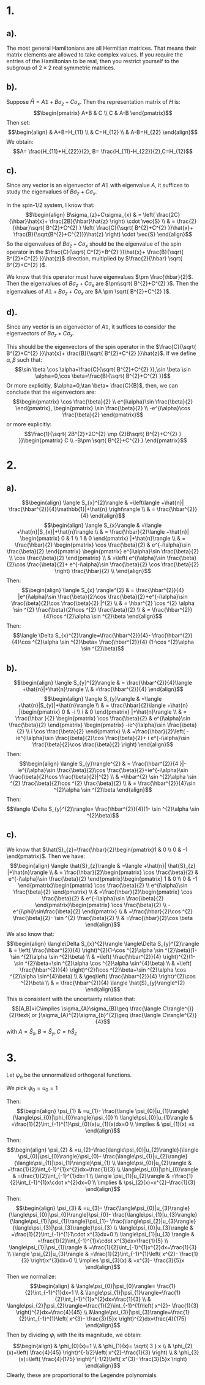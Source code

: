 # 1.
## a).
The most general Hamiltonians are all Hermitian matrices. That means their matrix elements are allowed to take complex values. If you require the entries of the Hamiltonian to be real, then you restrict yourself to the subgroup of $2\times 2$ real symmetric matrices.
## b).
Suppose $\hat{H}=A \mathbb{1}+B\sigma_{z}+C\sigma_{x}$. Then the representation matrix of $H$ is:
$$\begin{pmatrix}
A+B & C \\
C & A-B 
\end{pmatrix}$$
Then set:
$$\begin{align}
 & A+B=H_{11} \\
 & C=H_{12} \\
 & A-B=H_{22}
\end{align}$$
We obtain:
$$A= \frac{H_{11}+H_{22}}{2}, B= \frac{H_{11}-H_{22}}{2},C=H_{12}$$
## c).
Since any vector is an eigenvector of $A\mathbb{1}$ with eigenvalue $A$, it suffices to study the eigenvalues of $B\sigma_{z}+C\sigma_{x}$. 

In the spin-1/2 system, I know that:
$$\begin{align}
B\sigma_{z}+C\sigma_{x} & = \left(  \frac{2C}{\hbar}\hat{x}+ \frac{2B}{\hbar}\hat{z} \right) \cdot \vec{S} \\
 & = \frac{2}{\hbar}\sqrt{ B^{2}+C^{2} } \left(  \frac{C}{\sqrt{ B^{2}+C^{2} }}\hat{x}+ \frac{B}{\sqrt{B^{2}+C^{2}}}\hat{z} \right) \cdot \vec{S}
\end{align}$$
So the eigenvalues of $B\sigma_{z}+C\sigma_{x}$ should be the eigenvalue of the spin operator in the $\frac{C}{\sqrt{ C^{2}+B^{2} }}\hat{x}+ \frac{B}{\sqrt{ B^{2}+C^{2} }}\hat{z}$ direction, multiplied by $\frac{2}{\hbar} \sqrt{ B^{2}+C^{2} }$.

We know that this operator must have eigenvalues $\pm \frac{\hbar}{2}$. Then the eigenvalues of $B\sigma_{z}+C\sigma_{x}$ are $\pm\sqrt{ B^{2}+C^{2} }$. Then the eigenvalues of $A\mathbb{1}+B\sigma_{z}+C\sigma_{x}$ are $A \pm \sqrt{ B^{2}+C^{2} }$.
## d).
Since any vector is an eigenvector of $A\mathbb{1}$, it suffices to consider the eigenvectors of $B\sigma_{z}+C\sigma_{x}$.  

This should be the eigenvectors of the spin operator in the $\frac{C}{\sqrt{ B^{2}+C^{2} }}\hat{x}+ \frac{B}{\sqrt{ B^{2}+C^{2} }}\hat{z}$. If we define $\alpha ,\beta$ such that:
$$\sin \beta \cos \alpha=\frac{C}{\sqrt{ B^{2}+C^{2} }},\sin \beta \sin \alpha=0,\cos \beta=\frac{B}{\sqrt{ B^{2}+C^{2} }}$$
Or more explicitly, $\alpha=0,\tan \beta= \frac{C}{B}$, then, we can conclude that the eigenvectors are:
$$\begin{pmatrix}
\cos \frac{\beta}{2} \\
e^{i\alpha}\sin \frac{\beta}{2}
\end{pmatrix}, \begin{pmatrix}
\sin \frac{\beta}{2} \\
-e^{i\alpha}\cos \frac{\beta}{2}
\end{pmatrix}$$
or more explicitly:
$$\frac{1}{\sqrt{ 2B^{2}+2C^{2} \mp {2}B\sqrt{ B^{2}+C^{2} } }}\begin{pmatrix}
C \\
-B\pm \sqrt{ B^{2}+C^{2} }
\end{pmatrix}$$
# 2.
## a).
$$\begin{align}
\langle S_{x}^{2}\rangle & =\left\langle +\hat{n}| \frac{\hbar^{2}}{4}\mathbb{1}|+\hat{n} \right\rangle \\
 & = \frac{\hbar^{2}}{4}
\end{align}$$
$$\begin{align}
\langle S_{x}\rangle & =\langle +\hat{n}|S_{x}|+\hat{n}\rangle \\
 & = \frac{\hbar}{2}\langle +\hat{n}| \begin{pmatrix}
0 & 1 \\
1 & 0 
\end{pmatrix} |+\hat{n}\rangle \\
 & = \frac{\hbar}{2} \begin{pmatrix}
 \cos \frac{\beta}{2} &  e^{-i\alpha}\sin \frac{\beta}{2}
\end{pmatrix} \begin{pmatrix}
e^{i\alpha}\sin \frac{\beta}{2} \\
\cos \frac{\beta}{2}
\end{pmatrix} \\
 & =\left( e^{i\alpha}\sin \frac{\beta}{2}\cos \frac{\beta}{2}+ e^{-i\alpha}\sin \frac{\beta}{2} \cos \frac{\beta}{2} \right) \frac{\hbar}{2} \\
\end{align}$$
Then:
$$\begin{align}
\langle S_{x} \rangle^{2} & = \frac{\hbar^{2}}{4} |e^{i\alpha}\sin \frac{\beta}{2}\cos \frac{\beta}{2}+e^{-i\alpha}\sin \frac{\beta}{2}\cos \frac{\beta}{2} |^{2} \\
 & = \hbar^{2} \cos ^{2} \alpha \sin ^{2} \frac{\beta}{2}\cos ^{2}  \frac{\beta}{2} \\
 & = \frac{\hbar^{2}}{4}\cos ^{2}\alpha \sin ^{2}\beta
\end{align}$$
Then: 
$$\langle \Delta S_{x}^{2}\rangle=\frac{\hbar^{2}}{4}- \frac{\hbar^{2}}{4}\cos ^{2}\alpha \sin ^{2}\beta= \frac{\hbar^{2}}{4} (1-\cos ^{2}\alpha \sin ^{2}\beta)$$
## b).
 $$\begin{align}
\langle S_{y}^{2}\rangle & = \frac{\hbar^{2}}{4}\langle +\hat{n}|+\hat{n}\rangle \\
 & =\frac{\hbar^{2}}{4}
\end{align}$$
$$\begin{align}
\langle S_{y}\rangle & =\langle +\hat{n}|S_{y}|+\hat{n}\rangle \\
 & = \frac{\hbar}{2}\langle +\hat{n} |\begin{pmatrix}
0 & -i \\
i & 0
\end{pmatrix} |+\hat{n}\rangle \\
 & = \frac{\hbar }{2} \begin{pmatrix}
\cos \frac{\beta}{2} & e^{i\alpha}\sin \frac{\beta}{2}
\end{pmatrix} \begin{pmatrix}
 -ie^{i\alpha}\sin \frac{\beta}{2} \\
i \cos \frac{\beta}{2}
\end{pmatrix} \\
 & =\frac{\hbar}{2}\left( -ie^{i\alpha}\sin \frac{\beta}{2}\cos \frac{\beta}{2}+ i e^{-i\alpha}\sin \frac{\beta}{2}\cos \frac{\beta}{2} \right)
\end{align}$$
Then:
$$\begin{align}
\langle S_{y}\rangle^{2} & = \frac{\hbar^{2}}{4 }|-ie^{i\alpha}\sin \frac{\beta}{2}\cos \frac{\beta}{2}+ie^{-i\alpha}\sin \frac{\beta}{2}\cos \frac{\beta}{2}|^{2} \\
 & =\hbar^{2}  \sin ^{2}\alpha \sin ^{2} \frac{\beta}{2}\cos ^{2} \frac{\beta}{2} \\
 & = \frac{\hbar^{2}}{4}\sin ^{2}\alpha \sin ^{2}\beta
\end{align}$$
Then:
$$\langle \Delta S_{y}^{2}\rangle= \frac{\hbar^{2}}{4}(1- \sin ^{2}\alpha \sin ^{2}\beta)$$
## c).
We know that $\hat{S}_{z}=\frac{\hbar}{2}\begin{pmatrix}1 & 0 \\ 0 & -1 \end{pmatrix}$. Then we have:
$$\begin{align}
\langle \hat{S}_{z}\rangle & =\langle +\hat{n}| \hat{S}_{z} |+\hat{n}\rangle \\
  & = \frac{\hbar}{2}\begin{pmatrix}
\cos \frac{\beta}{2} & e^{-i\alpha}\sin \frac{\beta}{2}
\end{pmatrix}\begin{pmatrix}
1 & 0 \\
0 & -1
\end{pmatrix}\begin{pmatrix}
\cos \frac{\beta}{2} \\
e^{i\alpha}\sin \frac{\beta}{2}
\end{pmatrix} \\
 & =\frac{\hbar}{2}\begin{pmatrix}
\cos \frac{\beta}{2} & e^{-i\alpha}\sin \frac{\beta}{2}
\end{pmatrix}\begin{pmatrix}
\cos \frac{\beta}{2} \\
-e^{i\phi}\sin\frac{\beta}{2}
\end{pmatrix} \\
 & =\frac{\hbar}{2}\cos ^{2} \frac{\beta}{2}- \sin ^{2} \frac{\beta}{2} \\
 & =\frac{\hbar}{2}\cos \beta
\end{align}$$
We also know that:
$$\begin{align} \langle\Delta S_{x}^{2}\rangle \langle\Delta S_{y}^{2}\rangle & = \left( \frac{\hbar^{2}}{4} \right)^{2}(1-\cos ^{2}\alpha \sin ^{2}\beta)(1-\sin ^{2}\alpha \sin ^{2}\beta) \\
 & =\left( \frac{\hbar^{2}}{4} \right)^{2}(1-\sin ^{2}\beta+\sin ^{2}\alpha \cos ^{2}\alpha \sin^{4}\beta) \\
 & =\left( \frac{\hbar^{2}}{4} \right)^{2}(\cos ^{2}\beta+\sin ^{2}\alpha \cos ^{2}\alpha \sin^{4}\beta) \\
 & \geq\left( \frac{\hbar^{2}}{4} \right)^{2}\cos ^{2}\beta \\
 & = \frac{\hbar^{2}}{4} \langle \hat{S}_{y}\rangle^{2} 
\end{align}$$
This is consistent with the uncertainty relation that:
$$[A,B]=iC\implies \sigma_{A}\sigma_{B}\geq \frac{\langle C\rangle^{}}{2}\text{ or  }\sigma_{A}^{2}\sigma_{b}^{2}\geq \frac{\langle C\rangle^{2}}{4}$$
with $A=\hat{S}_{x},B=\hat{S}_{y},C=\hbar\hat{S}_{z}$

# 3.
Let $\psi_{n}$ be the unnormalized orthogonal functions.

We pick $\psi_{0}=u_{0}=1$

Then:
$$\begin{align}
\psi_{1} & =u_{1}- \frac{\langle \psi_{0}|u_{1}\rangle}{\langle\psi_{0}|\phi_{0}\rangle}\psi_{0} \\
\langle\psi_{0}|u_{1}\rangle & =\frac{1}{2}\int_{-1}^{1}\psi_{0}(x)u_{1}(x)dx=0 \\
\implies & \psi_{1}(x)  =x
\end{align}$$
Then:
$$\begin{align}
\psi_{2} & =u_{2}-\frac{\langle\psi_{0}|u_{2}\rangle}{\langle \psi_{0}|\psi_{0}\rangle}\psi_{0}- \frac{\langle\psi_{1}|u_{2}\rangle}{\langle\psi_{1}|\psi_{1}\rangle}\psi_{1} \\
\langle\psi_{0}|u_{2}\rangle & =\frac{1}{2}\int_{-1}^{1}x^{2}dx=\frac{1}{3} \\
\langle\psi_{0}|\phi_{0}\rangle & =\frac{1}{2}\int_{-1}^{1}dx=1 \\
\langle \psi_{1}|u_{2}\rangle & =\frac{1}{2}\int_{-1}^{1}x\cdot x^{2}dx=0 \\
\implies & \psi_{2}(x)=x^{2}-\frac{1}{3}
\end{align}$$
Then:
$$\begin{align}
\psi_{3} & =u_{3}- \frac{\langle\psi_{0}|u_{3}\rangle}{\langle\psi_{0}|\psi_{0}\rangle}\psi_{0}- \frac{\langle\psi_{1}|u_{3}\rangle}{\langle\psi_{1}|\psi_{1}\rangle}\psi_{1}- \frac{\langle\psi_{2}|u_{3}\rangle}{\langle\psi_{3}|\psi_{3}\rangle}\psi_{3} \\
\langle\psi_{0}|u_{3}\rangle & =\frac{1}{2}\int_{-1}^{1}1\cdot x^{3}dx=0 \\
\langle\psi_{1}|u_{3} \rangle & =\frac{1}{2}\int_{-1}^{1}x\cdot x^{3}dx=\frac{1}{5} \\
\langle\psi_{1}|\psi_{1}\rangle & =\frac{1}{2}\int_{-1}^{1}x^{2}dx=\frac{1}{3} \\
\langle \psi_{2}|u_{3}\rangle & =\frac{1}{2}\int_{-1}^{1}\left( x^{2}- \frac{1}{3} \right)x^{3}dx=0 \\
\implies \psi_{3}(x) & =x^{3}- \frac{3}{5}x
\end{align}$$
Then we normalize:
$$\begin{align}
 & \langle\psi_{0}|\psi_{0}\rangle= \frac{1}{2}\int_{-1}^{1}dx=1 \\
 & \langle\psi_{1}|\psi_{1}\rangle=\frac{1}{2}\int_{-1}^{1}x^{2}dx=\frac{1}{3} \\
 & \langle\psi_{2}|\psi_{2}\rangle=\frac{1}{2}\int_{-1}^{1}\left( x^{2}- \frac{1}{3} \right)^{2}dx=\frac{4}{45} \\
 &\langle\psi_{3}|\psi_{3}\rangle=\frac{1}{2}\int_{-1}^{1}\left( x^{3}- \frac{3}{5}x \right)^{2}dx=\frac{4}{175}
\end{align}$$
Then by dividing $\psi_{i}$ with the its magnitude, we obtain:
$$\begin{align}
 & \phi_{0}(x)=1 \\
 & \phi_{1}(x)= \sqrt{ 3 } x \\
 & \phi_{2}(x)=\left( \frac{4}{45} \right)^{-1/2}\left( x^{2}-\frac{1}{3} \right) \\
 & \phi_{3}(x)=\left( \frac{4}{175} \right)^{-1/2}\left( x^{3}- \frac{3}{5}x \right)
\end{align}$$
Clearly, these are proportional to the Legendre polynomials.
